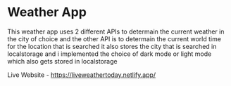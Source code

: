 # Weather App

This weather app uses 2 different APIs to determain the current weather in the city of choice and the other API is to determain the current world time for the location that is searched 
it also stores the city that is searched in localstorage and i implemented the choice of dark mode or light mode which also gets stored in localstorage

Live Website - https://liveweathertoday.netlify.app/
